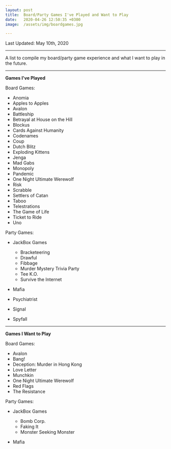 ```yaml
---
layout: post
title:  Board/Party Games I've Played and Want to Play
date:   2020-04-26 12:50:35 +0300
image:  /assets/img/boardgames.jpg

---
```

Last Updated: May 10th, 2020

---
A list to compile my board/party game experience and what I want to play in the future.

---
<html>
 	 <body>
      <p style="text-align:left;">
       <b>Games I've Played</b>
      </p>
   </body>
</html>

Board Games:
* Anomia
* Apples to Apples
* Avalon
* Battleship
* Betrayal at House on the Hill
* Blockus
* Cards Against Humanity
* Codenames
* Coup
* Dutch Blitz
* Exploding Kittens
* Jenga
* Mad Gabs
* Monopoly
* Pandemic
* One Night Ultimate Werewolf
* Risk
* Scrabble
* Settlers of Catan
* Taboo
* Telestrations
* The Game of Life
* Ticket to Ride
* Uno

Party Games:
* JackBox Games

  * Bracketeering
  * Drawful
  * Fibbage
  * Murder Mystery Trivia Party
  * Tee K.O.
  * Survive the Internet
* Mafia
* Psychiatrist
* Signal
* Spyfall

---
<html>
 	 <body>
      <p style="text-align:left;">
       <b>Games I Want to Play</b>
      </p>
   </body>
</html>

Board Games:
* Avalon
* Bang!
* Deception: Murder in Hong Kong
* Love Letter
* Munchkin
* One Night Ultimate Werewolf
* Red Flags
* The Resistance

Party Games:
* JackBox Games
 
  * Bomb Corp.
  * Faking It
  * Monster Seeking Monster
* Mafia
